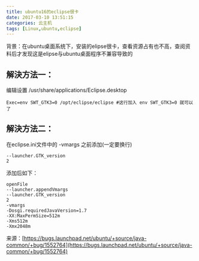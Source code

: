 ```yaml
---
title: ubuntu16的eclipse很卡
date: 2017-03-10 13:51:15
categories: 云主机
tags: [Linux,ubuntu,eclipse]
---
```

背景：在ubuntu桌面系统下，安装的elipse很卡，查看资源占有也不高，查阅资料后才发现这是elipse与ubuntu桌面程序不兼容导致的
<!-- more -->
## 解決方法一：
编辑设置 /usr/share/applications/Eclipse.desktop
``` shell
Exec=env SWT_GTK3=0 /opt/eclipse/eclipse #这行加入 env SWT_GTK3=0 就可以了
```
## 解決方法二：
在eclipse.ini文件中的 -vmargs 之前添加(一定要换行)
``` shell
--launcher.GTK_version
2
```
添加后如下：
``` shell
openFile
--launcher.appendVmargs
--launcher.GTK_version
2
-vmargs
-Dosgi.requiredJavaVersion=1.7
-XX:MaxPermSize=512m
-Xms512m
-Xmx2048m
```
来源：[https://bugs.launchpad.net/ubuntu/+source/java-common/+bug/1552764](https://bugs.launchpad.net/ubuntu/+source/java-common/+bug/1552764)